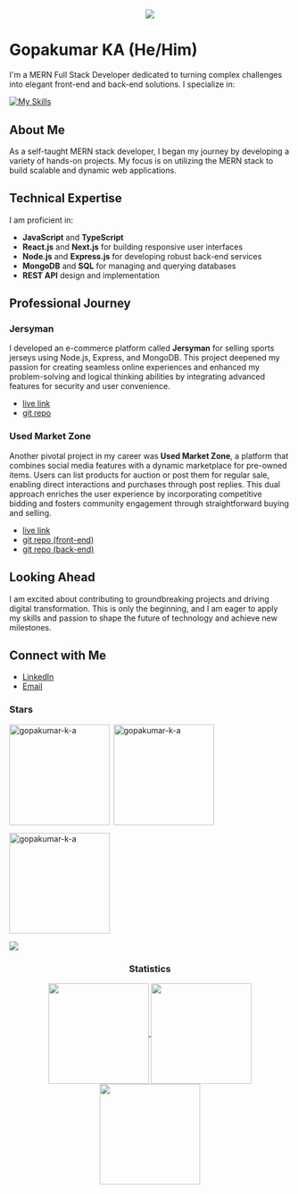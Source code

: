 <h1 align="center">
    <img src="https://readme-typing-svg.herokuapp.com/?font=Inter&size=48&center=true&vCenter=true&width=500&height=70&color=4493F8&duration=4000&lines=Hi+There!+👋;+I'm+Gopakumar+KA!;" />
</h1>


# Gopakumar KA **(He/Him)**
I'm a MERN Full Stack Developer dedicated to turning complex challenges into elegant front-end and back-end solutions. I specialize in:

[![My Skills](https://skillicons.dev/icons?i=html,css,js,ts,express,nodejs,react,nextjs,redux,mongodb,mysql,vite,git,aws,redis,nginx,c,cpp,tailwind,bootstrap&perline=9)](https://skillicons.dev)

## About Me

As a self-taught MERN stack developer, I began my journey by developing a variety of hands-on projects. My focus is on utilizing the MERN stack to build scalable and dynamic web applications. 

## Technical Expertise

I am proficient in:

- **JavaScript** and **TypeScript**
- **React.js** and **Next.js** for building responsive user interfaces
- **Node.js** and **Express.js** for developing robust back-end services
- **MongoDB** and **SQL** for managing and querying databases
- **REST API** design and implementation

## Professional Journey

### Jersyman

I developed an e-commerce platform called **Jersyman** for selling sports jerseys using Node.js, Express, and MongoDB. This project deepened my passion for creating seamless online experiences and enhanced my problem-solving and logical thinking abilities by integrating advanced features for security and user convenience.

- [live link](https://jersy.gopakumarka.site/)
- [git repo](https://github.com/gopakumar-k-a/first_project)


### Used Market Zone

Another pivotal project in my career was **Used Market Zone**, a platform that combines social media features with a dynamic marketplace for pre-owned items. Users can list products for auction or post them for regular sale, enabling direct interactions and purchases through post replies. This dual approach enriches the user experience by incorporating competitive bidding and fosters community engagement through straightforward buying and selling.
- [live link](https://umz.gopakumarka.site)
- [git repo (front-end)](https://github.com/gopakumar-k-a/usedMarketZone-frontend)
- [git repo (back-end)](https://github.com/gopakumar-k-a/usedMarketZone-backend)

## Looking Ahead

I am excited about contributing to groundbreaking projects and driving digital transformation. This is only the beginning, and I am eager to apply my skills and passion to shape the future of technology and achieve new milestones.
## Connect with Me

- [LinkedIn](https://www.linkedin.com/in/gopakumar-ka/)
- [Email](mailto:gopak9145@gmail.com)
<h3 align="left">Stars</h3>
<img align="left" height="180em" src="https://github-readme-stats.vercel.app/api/top-langs/?username=gopakumar-k-a&hide_progress=true&theme=dark" alt=gopakumar-k-a />

<p>&nbsp;<img align="center" height="180em" src="https://github-readme-stats.vercel.app/api?username=gopakumar-k-a&show_icons=true&locale=en&theme=dark" alt="gopakumar-k-a" /></p>

<p><img align="center" height="180em" src="https://github-readme-streak-stats.herokuapp.com/?user=gopakumar-k-a&theme=dark" alt="gopakumar-k-a" /></p>

<img src="https://user-images.githubusercontent.com/73097560/115834477-dbab4500-a447-11eb-908a-139a6edaec5c.gif"><h3 align="center">Statistics</h3>
<div align="center">
<a href="https://github.com/gopakumar-k-a">
<img align="center" src="http://github-profile-summary-cards.vercel.app/api/cards/stats?username=gopakumar-k-a&theme=nord_dark" height="180em" />
<img align="center" src="http://github-profile-summary-cards.vercel.app/api/cards/most-commit-language?username=gopakumar-k-a&theme=2077" height="180em" />
<img align="center" src="http://github-profile-summary-cards.vercel.app/api/cards/repos-per-language?username=gopakumar-k-a&theme=nord_dark" height="180em" />






